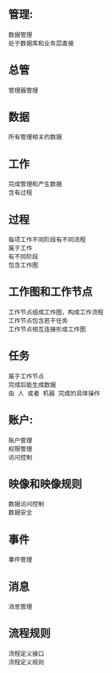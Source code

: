 ## 管理: 
    数据管理
    处于数据库和业务层直接

## 总管
    管理器管理

## 数据
    所有管理相关的数据

## 工作
    完成管理和产生数据
    含有过程

## 过程
    每项工作不同阶段有不同流程
    属于工作
    有不同阶段
    包含工作图

## 工作图和工作节点
    工作节点组成工作图，构成工作流程
    工作节点包含若干任务
    工作节点相互连接形成工作图

## 任务
    属于工作节点
    完成后能生成数据
    由 人 或者 机器 完成的具体操作

## 账户: 
    账户管理
    权限管理
    访问控制
    
## 映像和映像规则
    数据访问控制
    数据安全
    
## 事件
    事件管理
    
## 消息
    消息管理
    
## 流程规则
    流程定义接口
    流程定义规则